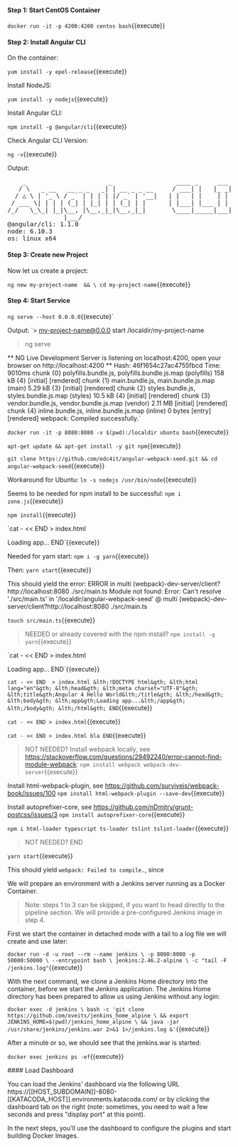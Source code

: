 #### Step 1: Start CentOS Container

`docker run -it -p 4200:4200 centos bash`{{execute}}

#### Step 2: Install Angular CLI

On the container:

`yum install -y epel-release`{{execute}}

Install NodeJS:

`yum install -y nodejs`{{execute}}

Install Angular CLI:

`npm install -g @angular/cli`{{execute}}

Check Angular CLI Version:

`ng -v`{{execute}}

Output:
<pre>    _                      _                 ____ _     ___
   / \   _ __   __ _ _   _| | __ _ _ __     / ___| |   |_ _|
  / △ \ | '_ \ / _` | | | | |/ _` | '__|   | |   | |    | |
 / ___ \| | | | (_| | |_| | | (_| | |      | |___| |___ | |
/_/   \_\_| |_|\__, |\__,_|_|\__,_|_|       \____|_____|___|
               |___/
@angular/cli: 1.1.0
node: 6.10.3
os: linux x64
</pre>

#### Step 3: Create new Project

Now let us create a project:

`ng new my-project-name  && \
cd my-project-name`{{execute}}

#### Step 4: Start Service

`ng serve --host 0.0.0.0`{{execute}`

Output:
`> my-project-name@0.0.0 start /localdir/my-project-name
> ng serve

** NG Live Development Server is listening on localhost:4200, open your browser on http://localhost:4200 **
Hash: 46f1654c27ac4755fbcd
Time: 9010ms
chunk    {0} polyfills.bundle.js, polyfills.bundle.js.map (polyfills) 158 kB {4} [initial] [rendered]
chunk    {1} main.bundle.js, main.bundle.js.map (main) 5.29 kB {3} [initial] [rendered]
chunk    {2} styles.bundle.js, styles.bundle.js.map (styles) 10.5 kB {4} [initial] [rendered]
chunk    {3} vendor.bundle.js, vendor.bundle.js.map (vendor) 2.11 MB [initial] [rendered]
chunk    {4} inline.bundle.js, inline.bundle.js.map (inline) 0 bytes [entry] [rendered]
webpack: Compiled successfully.`


`docker run -it -p 8080:8080 -v $(pwd):/localdir ubuntu bash`{{execute}}

`apt-get update && apt-get install -y git npm`{{execute}}




`git clone https://github.com/edc4it/angular-webpack-seed.git && cd angular-webpack-seed`{{execute}}

Workaround for Ubuntu:
`ln -s nodejs /usr/bin/node`{{execute}}

Seems to be needed for npm install to be successful:
`npm i zone.js`{{execute}}

`npm install`{{execute}}


`cat - << END  > index.html
<!DOCTYPE html>
<html lang="en">
<head>
    <meta charset="UTF-8">
    <title>Angular 4 Hello World</title>
</head>
<body>
<app>Loading app...</app>
</body>
</html>
END`{{execute}}

Needed for yarn start:
`npm i -g yarn`{{execute}}

Then:
`yarn start`{{execute}}

This should yield the error:
ERROR in multi (webpack)-dev-server/client?http://localhost:8080 ./src/main.ts
Module not found: Error: Can't resolve './src/main.ts' in '/localdir/angular-webpack-seed'
 @ multi (webpack)-dev-server/client?http://localhost:8080 ./src/main.ts
 
`touch src/main.ts`{{execute}}


> NEEDED or already covered with the npm install?
`npm install -g yarn`{{execute}}

`cat - << END  > index.html
<!DOCTYPE html>
<html lang="en">
<head>
    <meta charset="UTF-8">
    <title>Angular 4 Hello World</title>
</head>
<body>
<app>Loading app...</app>
</body>
</html>
END`{{execute}}

`cat - << END  > index.html
&lth;!DOCTYPE html&gth;
&lth;html lang="en"&gth;
&lth;head&gth;
    &lth;meta charset="UTF-8"&gth;
    &lth;title&gth;Angular 4 Hello World&lth;/title&gth;
&lth;/head&gth;
&lth;body&gth;
&lth;app&gth;Loading app...&lth;/app&gth;
&lth;/body&gth;
&lth;/html&gth;
END`{{execute}}

`cat - << END > index.html`{{execute}}

`cat - << END > index.html
bla
END`{{execute}}

> NOT NEEDED?
Install webpack locally, see https://stackoverflow.com/questions/29492240/error-cannot-find-module-webpack:
`npm install webpack webpack-dev-server`{{execute}}

Install html-webpack-plugin, see https://github.com/survivejs/webpack-book/issues/100
`npm install html-webpack-plugin --save-dev`{{execute}}

Install autoprefixer-core, see https://github.com/nDmitry/grunt-postcss/issues/3
`npm install autoprefixer-core`{{execute}}

`npm i html-loader typescript ts-loader tslint tslint-loader`{{execute}}

> NOT NEEDED? END



`yarn start`{{execute}}

This should yield `webpack: Failed to compile.`, since 


We will prepare an environment with a Jenkins server running as a Docker Container.

> Note: steps 1 to 3 can be skipped, if you want to head directly to the pipeline section. We will provide a pre-configured Jenkins image in step 4.

First we start the container in detached mode with a tail to a log file we will create and use later:

`docker run -d -u root --rm --name jenkins \
    -p 8080:8080 -p 50000:50000 \
    --entrypoint bash \
    jenkins:2.46.2-alpine \
    -c "tail -F /jenkins.log"`{{execute}}
    
With the next command, we clone a Jenkins Home directory into the container, before we start the Jenkins application. The Jenkins Home directory has been prepared to allow us using Jenkins without any login:

`docker exec -d jenkins \
    bash -c 'git clone https://github.com/oveits/jenkins_home_alpine \
        && export JENKINS_HOME=$(pwd)/jenkins_home_alpine \
        && java -jar /usr/share/jenkins/jenkins.war 2>&1 1>/jenkins.log &'`{{execute}}

After a minute or so, we should see that the jenkins.war is started:

`docker exec jenkins ps -ef`{{execute}}

#### Load Dashboard

You can load the Jenkins' dashboard via the following URL https://[[HOST_SUBDOMAIN]]-8080-[[KATACODA_HOST]].environments.katacoda.com/ or by clicking the dashboard tab on the right (note: sometimes, you need to wait a few seconds and press "display port" at this point).

In the next steps, you'll use the dashboard to configure the plugins and start building Docker Images.
